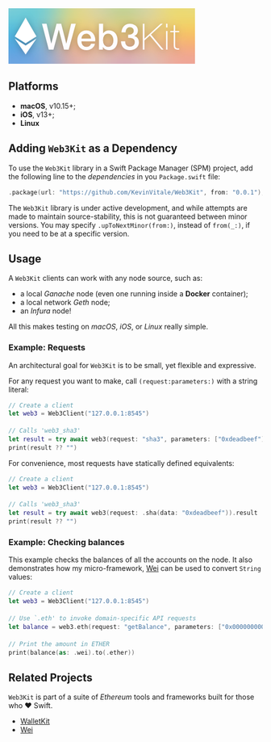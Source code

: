 <img src="Web3Kit.png" />

## Platforms
- **macOS**, v10.15+;
- **iOS**, v13+;
- **Linux**

## Adding `Web3Kit` as a Dependency
To use the `Web3Kit` library in a Swift Package Manager (SPM) project, add the following line to the _dependencies_ in you `Package.swift` file:
    
```swift
.package(url: "https://github.com/KevinVitale/Web3Kit", from: "0.0.1"),
```

The `Web3Kit` library is under active development, and while attempts are made to maintain source-stability, this is not guaranteed between minor versions. You may specify `.upToNextMinor(from:)`, instead of `from(_:)`, if you need to be at a specific version.

## Usage

A `Web3Kit` clients can work with any node source, such as:

- a local _Ganache_ node (even one running inside a **Docker** container);
- a local network _Geth_ node;
- an _Infura_ node!

All this makes testing on _macOS_, _iOS_, or _Linux_ really simple.

### Example: Requests

An architectural goal for `Web3Kit` is to be small, yet flexible and expressive. 

For any request you want to make, call `(request:parameters:)` with a string literal:

```swift
// Create a client
let web3 = Web3Client("127.0.0.1:8545")

// Calls 'web3_sha3'
let result = try await web3(request: "sha3", parameters: ["0xdeadbeef").result
print(result ?? "")
```

For convenience, most requests have statically defined equivalents:

```swift
// Create a client
let web3 = Web3Client("127.0.0.1:8545")

// Calls 'web3_sha3'
let result = try await web3(request: .sha(data: "0xdeadbeef")).result
print(result ?? "")
```

### Example: Checking balances

This example checks the balances of all the accounts on the node. It also demonstrates how
my micro-framework, [Wei](https://github.com/KevinVitale/Wei) can be used to convert `String`
values:

```swift
// Create a client
let web3 = Web3Client("127.0.0.1:8545")

// Use `.eth' to invoke domain-specific API requests
let balance = web3.eth(request: "getBalance", parameters: ["0x0000000000000000000000000000000000000000"]).result ?? ""

// Print the amount in ETHER
print(balance(as: .wei).to(.ether))
```


## Related Projects

`Web3Kit` is part of a suite of _Ethereum_ tools and frameworks built for those who ❤️ Swift.

- [WalletKit](https://github.com/KevinVitale/WalletKit)
- [Wei](https://github.com/KevinVitale/Wei)
